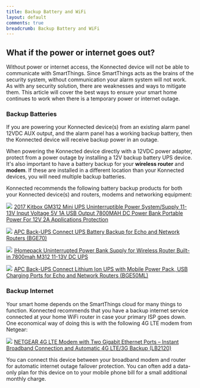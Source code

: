```yaml
---
title: Backup Battery and WiFi
layout: default
comments: true
breadcrumb: Backup Battery and WiFi
---
```


## What if the power or internet goes out?

Without power or internet access, the Konnected device will not be able to communicate with SmartThings. Since SmartThings
acts as the brains of the security system, without communication your alarm system will not work. As with any 
security solution, there are weaknesses and ways to mitigate them. This article will cover the best ways to ensure your
smart home continues to work when there is a temporary power or internet outage.

### Backup Batteries

If you are powering your Konnected device(s) from an existing alarm panel 12VDC AUX output, and the alarm panel has a
working backup battery, then the Konnected device will receive backup power in an outage.

When powering the Konnected device directly with a 12VDC power adapter, protect from a power outage by installing a 12V
backup battery UPS device. It's also important to have a battery backup for your **wireless router** and **modem**. If 
these are installed in a different location than your Konnected devices, you will need multiple backup batteries.

Konnected recommends the following battery backup products for both your Konnected device(s) and routers, modems and
networking equipment:

<a class="img-product" href="https://www.amazon.com/Uninterruptible-Portable-Applications-Protection-%E3%80%90Cetified/dp/B0719GVTNX/ref=as_li_ss_il?s=electronics&ie=UTF8&qid=1507354237&sr=1-1-fkmr0&keywords=kitbox+battery+backup&linkCode=li1&tag=konnected-io-20&linkId=c86919cd2e4b1d8747b0a456cd579300" target="_blank"><img border="0" src="//ws-na.amazon-adsystem.com/widgets/q?_encoding=UTF8&ASIN=B0719GVTNX&Format=_SL110_&ID=AsinImage&MarketPlace=US&ServiceVersion=20070822&WS=1&tag=konnected-io-20" ></a><img src="https://ir-na.amazon-adsystem.com/e/ir?t=konnected-io-20&l=li1&o=1&a=B0719GVTNX" width="1" height="1" border="0" alt="" style="border:none !important; margin:0px !important;" />
[2017 Kitbox GM312 Mini UPS Uninterruptible Power System/Supply 11-13V Input Voltage 5V 1A USB Output 7800MAH DC Power Bank Portable Power For 12V 2A Applications Protection](https://www.amazon.com/Uninterruptible-Portable-Applications-Protection-%E3%80%90Cetified/dp/B0719GVTNX/ref=as_li_ss_tl?s=electronics&ie=UTF8&qid=1507354237&sr=1-1-fkmr0&keywords=kitbox+battery+backup&linkCode=ll1&tag=konnected-io-20&linkId=ae61f1f0c244ebb048f04845ff1a7e12)
<br style="clear:both;"/>

<a class="img-product" href="https://www.amazon.com/APC-Back-UPS-Connect-Battery-BGE70/dp/B00KH07WRC/ref=as_li_ss_il?_encoding=UTF8&refRID=5A3Z8T7Z6AS8DFYS6DRY&th=1&linkCode=li1&tag=konnected-io-20&linkId=1a2f78beeb7f0b938402957c04e6b538" target="_blank"><img border="0" src="//ws-na.amazon-adsystem.com/widgets/q?_encoding=UTF8&ASIN=B00KH07WRC&Format=_SL110_&ID=AsinImage&MarketPlace=US&ServiceVersion=20070822&WS=1&tag=konnected-io-20" ></a><img src="https://ir-na.amazon-adsystem.com/e/ir?t=konnected-io-20&l=li1&o=1&a=B00KH07WRC" width="1" height="1" border="0" alt="" style="border:none !important; margin:0px !important;" />
[APC Back-UPS Connect UPS Battery Backup for Echo and Network Routers (BGE70)](https://www.amazon.com/APC-Back-UPS-Connect-Battery-BGE70/dp/B00KH07WRC/ref=as_li_ss_tl?_encoding=UTF8&refRID=5A3Z8T7Z6AS8DFYS6DRY&th=1&linkCode=ll1&tag=konnected-io-20&linkId=a32b0539abb8cce2a8c41765fceff2fa)
<br style="clear:both;"/>

<a class="img-product" href="https://www.amazon.com/iHomepack-Uninterrupted-Supply-Wireless-7800mah/dp/B071YF26JT/ref=as_li_ss_il?ie=UTF8&qid=1507354074&sr=8-17&keywords=12v+ups+battery+backup&linkCode=li1&tag=konnected-io-20&linkId=73cb8f3b6082cd32345e31c754ff1844" target="_blank"><img border="0" src="//ws-na.amazon-adsystem.com/widgets/q?_encoding=UTF8&ASIN=B071YF26JT&Format=_SL110_&ID=AsinImage&MarketPlace=US&ServiceVersion=20070822&WS=1&tag=konnected-io-20" ></a><img src="https://ir-na.amazon-adsystem.com/e/ir?t=konnected-io-20&l=li1&o=1&a=B071YF26JT" width="1" height="1" border="0" alt="" style="border:none !important; margin:0px !important;" />
[iHomepack Uninterrupted Power Bank Supply for Wireless Router Built-in 7800mah M312 11-13V DC UPS](https://www.amazon.com/iHomepack-Uninterrupted-Supply-Wireless-7800mah/dp/B071YF26JT/ref=as_li_ss_tl?ie=UTF8&qid=1507354074&sr=8-17&keywords=12v+ups+battery+backup&linkCode=ll1&tag=konnected-io-20&linkId=a71cfc36491fff906a05b0cfda376057)
<br style="clear:both;"/>

<a class="img-product" href="https://www.amazon.com/dp/B013JHYQNC/ref=as_li_ss_il?pf_rd_m=ATVPDKIKX0DER&pf_rd_p=3171424582&pd_rd_wg=vyqMh&pf_rd_r=6C07B1FMQ5GWFYNM1PV4&pf_rd_s=desktop-sx-bottom-slot&pf_rd_t=301&pd_rd_i=B00KH07WRC&pd_rd_w=hZeTH&pf_rd_i=wireless+router+backup+battery&pd_rd_r=0VSZQ73Z4F4NB4BJPT91&ie=UTF8&qid=1507354750&sr=1&th=1&linkCode=li1&tag=konnected-io-20&linkId=250cad279f712963b3ec9032706362f2" target="_blank"><img border="0" src="//ws-na.amazon-adsystem.com/widgets/q?_encoding=UTF8&ASIN=B013JHYQNC&Format=_SL110_&ID=AsinImage&MarketPlace=US&ServiceVersion=20070822&WS=1&tag=konnected-io-20" ></a><img src="https://ir-na.amazon-adsystem.com/e/ir?t=konnected-io-20&l=li1&o=1&a=B013JHYQNC" width="1" height="1" border="0" alt="" style="border:none !important; margin:0px !important;" />
[APC Back-UPS Connect Lithium Ion UPS with Mobile Power Pack, USB Charging Ports for Echo and Network Routers (BGE50ML)](https://www.amazon.com/dp/B013JHYQNC/ref=as_li_ss_tl?pf_rd_m=ATVPDKIKX0DER&pf_rd_p=3171424582&pd_rd_wg=vyqMh&pf_rd_r=6C07B1FMQ5GWFYNM1PV4&pf_rd_s=desktop-sx-bottom-slot&pf_rd_t=301&pd_rd_i=B00KH07WRC&pd_rd_w=hZeTH&pf_rd_i=wireless+router+backup+battery&pd_rd_r=0VSZQ73Z4F4NB4BJPT91&ie=UTF8&qid=1507354750&sr=1&th=1&linkCode=ll1&tag=konnected-io-20&linkId=16c949ba4c11eb06ca09634348325cb5)
<br style="clear:both;"/>


### Backup Internet

Your smart home depends on the SmartThings cloud for many things to function. Konnected recommends that you have a backup
internet service connected at your home WiFi router in case your primary ISP goes down. One economical way of doing this
is with the following 4G LTE modem from Netgear:

<a class="img-product" href="https://www.amazon.com/NETGEAR-Modem-Gigabit-Ethernet-Ports/dp/B01MQRHQYT/ref=as_li_ss_il?ie=UTF8&linkCode=li1&tag=konnected-io-20&linkId=49665816c73c77914e77249a4d8b05d1" target="_blank"><img border="0" src="//ws-na.amazon-adsystem.com/widgets/q?_encoding=UTF8&ASIN=B01MQRHQYT&Format=_SL110_&ID=AsinImage&MarketPlace=US&ServiceVersion=20070822&WS=1&tag=konnected-io-20" ></a><img src="https://ir-na.amazon-adsystem.com/e/ir?t=konnected-io-20&l=li1&o=1&a=B01MQRHQYT" width="1" height="1" border="0" alt="" style="border:none !important; margin:0px !important;" />
[NETGEAR 4G LTE Modem with Two Gigabit Ethernet Ports – Instant Broadband Connection and Automatic 4G LTE/3G Backup (LB2120)](https://www.amazon.com/NETGEAR-Modem-Gigabit-Ethernet-Ports/dp/B01MQRHQYT/ref=as_li_ss_tl?ie=UTF8&linkCode=ll1&tag=konnected-io-20&linkId=e7ccd799f7fd1ea9b225fabcc94d09a9)
<br style="clear:both;"/>

You can connect this device between your broadband modem and router for automatic internet outage failover protection. You
can often add a data-only plan for this device on to your mobile phone bill for a small additional monthly charge.